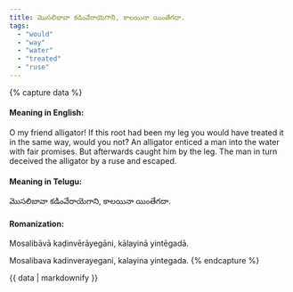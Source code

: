 ```yaml
---
title: మొసలిబావా కడింవేరాయెగాని, కాలయినా యింతేగదా.
tags:
  - "would"
  - "way"
  - "water"
  - "treated"
  - "ruse"
---
```


{% capture data %}
#### Meaning in English:
O my friend alligator! If this root had been my leg you would have treated it in the same way, would you not?
An alligator enticed a man into the water with fair promises. But afterwards caught him by the leg. The man in turn deceived the alligator by a ruse and escaped.

#### Meaning in Telugu:
మొసలిబావా కడింవేరాయెగాని, కాలయినా యింతేగదా.

#### Romanization:
Mosalibāvā kaḍinvērāyegāni, kālayinā yintēgadā.

Mosalibava kadinverayegani, kalayina yintegada.
{% endcapture %}

{{ data | markdownify }}

